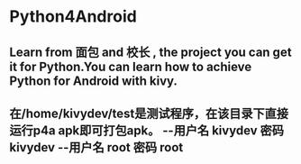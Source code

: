 # Python4Android
Learn from 面包 and 校长 , the project you can get it for Python.You can learn how to achieve Python for Android with kivy.
---------------------------------------------------------------------------------------------------------------------------
在/home/kivydev/test是测试程序，在该目录下直接运行p4a apk即可打包apk。
--用户名 kivydev  密码 kivydev
--用户名 root  密码 root
---------------------------------------------------------------------------------------------------------------------------
